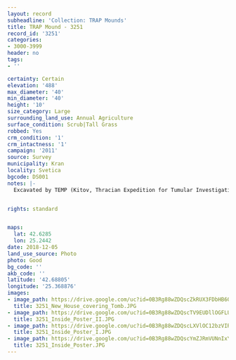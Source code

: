 ```yaml
---
layout: record
subheadline: 'Collection: TRAP Mounds'
title: TRAP Mound - 3251
record_id: '3251'
categories:
- 3000-3999
header: no
tags:
- ''

certainty: Certain
elevation: '488'
max_diameter: '40'
min_diameter: '40'
height: '10'
size_category: Large
surrounding_land_use: Annual Agriculture
surface_condition: Scrub|Tall Grass
robbed: Yes
crm_condition: '1'
crm_intactness: '1'
campaign: '2011'
source: Survey
municipality: Kran
locality: Svetica
bgcode: DS001
notes: |-
  Excavated by TEMP (Kitov, Thracian Expedition for Tumular Investigations) in 2004, museum inside.


rights: standard


maps:
  lat: 42.6285
  lon: 25.2442
date: 2018-12-05
land_use_source: Photo
photo: Good
bg_code: ''
akb_code: ''
latitude: '42.68805'
longitude: '25.368876'
images:
- image_path: https://drive.google.com/uc?id=0B3Rg88wZDQscZkRUX3FDbHB6QVU
  title: 3251_New_House_covering_Tomb.JPG
- image_path: https://drive.google.com/uc?id=0B3Rg88wZDQscTV9EUDllOGFLUU0
  title: 3251_Inside_Poster_II.JPG
- image_path: https://drive.google.com/uc?id=0B3Rg88wZDQscLXVlOC12bzVIRmc
  title: 3251_Inside_Poster_I.JPG
- image_path: https://drive.google.com/uc?id=0B3Rg88wZDQscYmZJRmVUNnIxY0k
  title: 3251_Inside_Poster.JPG
---
```

